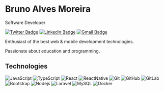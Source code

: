 # Bruno Alves Moreira 

Software Developer

[![Twitter Badge](https://img.shields.io/badge/-@brunoalvesmo-4B0082?style=flat-square&labelColor=4B0082f&logo=twitter&logoColor=white&link=https://twitter.com/brunoalvesmo)](https://twitter.com/dieegosf) 
[![Linkedin Badge](https://img.shields.io/badge/-Bruno%20Alves-4B0082?style=flat-square&logo=Linkedin&logoColor=white&link=https://www.linkedin.com/in/brunoalvesmo/)](https://www.linkedin.com/in/diego-schell-fernandes/) 
[![Gmail Badge](https://img.shields.io/badge/-brunoalvesmo@gmail.com-4B0082?style=flat-square&logo=Gmail&logoColor=white&link=mailto:brunoalvesmo@gmail.com)](mailto:brunoalvesmo@gmail.com)

Enthusiast of the best web & mobile development technologies.

Passionate about education and programming.

## Technologies

![JavaScript](https://img.shields.io/badge/-JavaScript-black?style=flat-square&logo=javascript)
![TypeScript](https://img.shields.io/badge/-TypeScript-black?style=flat-square&logo=typescript)
![React](https://img.shields.io/badge/-React-black?style=flat-square&logo=react)
![ReactNative](https://img.shields.io/badge/-ReactNative-black?style=flat-square&logo=react)
![Git](https://img.shields.io/badge/-Git-black?style=flat-square&logo=git)
![GitHub](https://img.shields.io/badge/-GitHub-black?style=flat-square&logo=github)
![GitLab](https://img.shields.io/badge/-GitLab-black?style=flat-square&logo=gitlab)
![Bootstrap](https://img.shields.io/badge/-Bootstrap-black?style=flat-square&logo=bootstrap)
![Nodejs](https://img.shields.io/badge/-Nodejs-black?style=flat-square&logo=Node.js)
![Laravel](https://img.shields.io/badge/Laravel-black?style=flat-square&logo=Laravel)
![MySQL](https://img.shields.io/badge/-MySQL-black?style=flat-square&logo=mysql)
![Docker](https://img.shields.io/badge/-Docker-black?style=flat-square&logo=docker)
